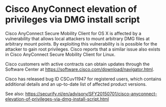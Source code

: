 # Cisco AnyConnect elevation of privileges via DMG install script
Cisco AnyConnect Secure Mobility Client for OS X is affected by a vulnerability that allows local attackers to mount arbitrary DMG files at arbitrary mount points. By exploiting this vulnerability is is possible for the attacker to gain root privileges. Cisco reports that a similar issue also exists in Cisco AnyConnect Secure Mobility Client for Linux.

Cisco customers with active contracts can obtain updates through the Software Center at https://software.cisco.com/download/navigator.html.

Cisco has released bug ID CSCuv11947 for registered users, which contains additional details and an up-to-date list of affected product versions.

See also:
https://securify.nl/en/advisory/SFY20150701/cisco-anyconnect-elevation-of-privileges-via-dmg-install-script.html